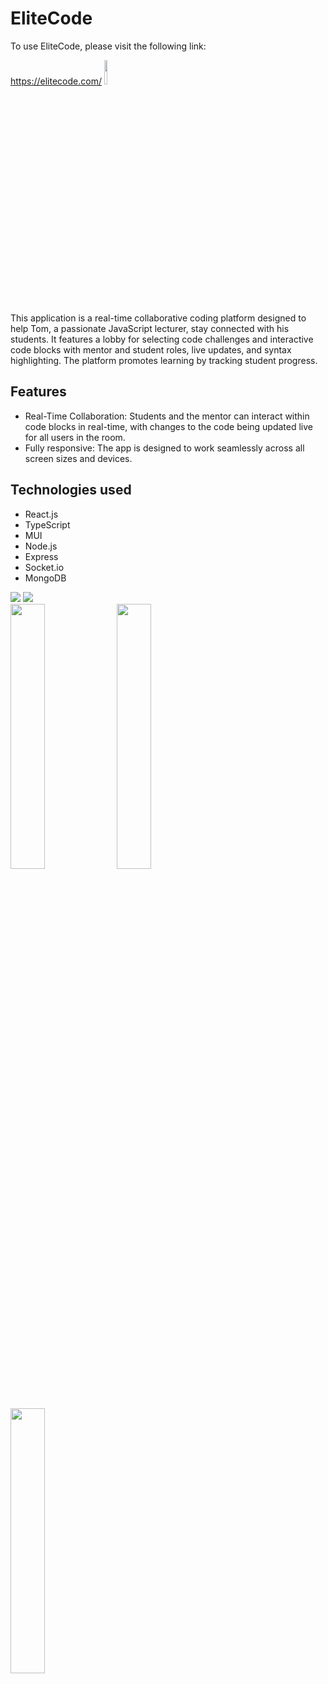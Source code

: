   <h1>EliteCode</h1>
  <p>To use EliteCode, please visit the following link:</p>
  <a href="https://o-pea-m2qy.onrender.com">https://elitecode.com/</a>
   <img src="https://res.cloudinary.com/dmmsf57ko/image/upload/v1733873001/EliteCode/rb0j9irxn3k4ealzywkl.png" width="10%" />
<p>This application is a real-time collaborative coding platform designed to help Tom, a passionate JavaScript lecturer, stay connected with his students. It features a lobby for selecting code challenges and interactive code blocks with mentor and student roles, live updates, and syntax highlighting. The platform promotes learning by tracking student progress.</p>
  <h2>Features</h2>
  <ul>
    <li>Real-Time Collaboration: Students and the mentor can interact within code blocks in real-time, with changes to the code being updated live for all users in the room.</li>
    <li>Fully responsive: The app is designed to work seamlessly across all screen sizes and devices.</li>
  </ul>


  <h2>Technologies used</h2>
  <ul>
    <li>React.js</li>
    <li>TypeScript</li>
    <li>MUI</li>
    <li>Node.js</li>
    <li>Express</li>
    <li>Socket.io</li>
    <li>MongoDB</li>
  </ul>
  <img src="https://res.cloudinary.com/dmmsf57ko/image/upload/v1733873107/EliteCode/0dfd905b-b184-4dec-9926-6169042d3510.png"/>
  <img src="https://res.cloudinary.com/dmmsf57ko/image/upload/v1733873154/EliteCode/f7c91050-a641-4dd7-b00c-2141e29ccbf9.png">
 <div>
 <img width="33%"  src="https://res.cloudinary.com/dmmsf57ko/image/upload/v1733873419/EliteCode/zaiqzihblibkroanxt0z.png"/>
 <img width="33%"  src="https://res.cloudinary.com/dmmsf57ko/image/upload/v1733873414/EliteCode/k6dydiyb8df95c5nt8jg.png"/>
 <img width="33%"  src="https://res.cloudinary.com/dmmsf57ko/image/upload/v1733873557/EliteCode/fz4t03z5vfh6ii4b0je6.png"/>
</div>
 
